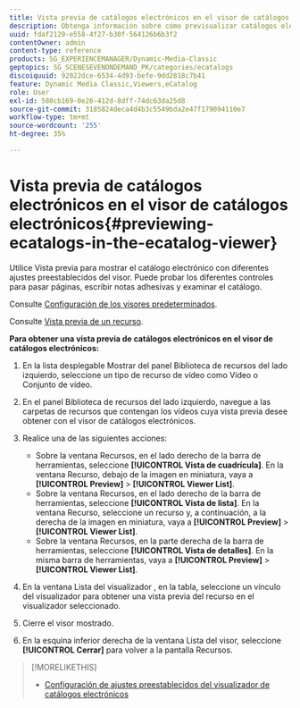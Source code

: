 ```yaml
---
title: Vista previa de catálogos electrónicos en el visor de catálogos electrónicos
description: Obtenga información sobre cómo previsualizar catálogos electrónicos en el visor de catálogos electrónicos de Adobe Dynamic Media Classic.
uuid: fdaf2129-e558-4f27-b30f-564126b6b3f2
contentOwner: admin
content-type: reference
products: SG_EXPERIENCEMANAGER/Dynamic-Media-Classic
geptopics: SG_SCENESEVENONDEMAND_PK/categories/ecatalogs
discoiquuid: 92022dce-6534-4d93-befe-9dd2818c7b41
feature: Dynamic Media Classic,Viewers,eCatalog
role: User
exl-id: 580cb169-0e26-412d-8dff-74dc63da25d8
source-git-commit: 3185824deca4d4b3c5549bda2e47f179094110e7
workflow-type: tm+mt
source-wordcount: '255'
ht-degree: 35%

---
```


# Vista previa de catálogos electrónicos en el visor de catálogos electrónicos{#previewing-ecatalogs-in-the-ecatalog-viewer}

Utilice Vista previa para mostrar el catálogo electrónico con diferentes ajustes preestablecidos del visor. Puede probar los diferentes controles para pasar páginas, escribir notas adhesivas y examinar el catálogo.

Consulte [Configuración de los visores predeterminados](application-setup.md#configuring_default_viewers).

Consulte [Vista previa de un recurso](previewing-asset.md#previewing_an_asset).

**Para obtener una vista previa de catálogos electrónicos en el visor de catálogos electrónicos:**

1. En la lista desplegable Mostrar del panel Biblioteca de recursos del lado izquierdo, seleccione un tipo de recurso de vídeo como Vídeo o Conjunto de vídeo.
1. En el panel Biblioteca de recursos del lado izquierdo, navegue a las carpetas de recursos que contengan los vídeos cuya vista previa desee obtener con el visor de catálogos electrónicos.
1. Realice una de las siguientes acciones:

   * Sobre la ventana Recursos, en el lado derecho de la barra de herramientas, seleccione **[!UICONTROL Vista de cuadrícula]**. En la ventana Recurso, debajo de la imagen en miniatura, vaya a **[!UICONTROL Preview]** > **[!UICONTROL Viewer List]**.
   * Sobre la ventana Recursos, en el lado derecho de la barra de herramientas, seleccione **[!UICONTROL Vista de lista]**. En la ventana Recurso, seleccione un recurso y, a continuación, a la derecha de la imagen en miniatura, vaya a **[!UICONTROL Preview]** > **[!UICONTROL Viewer List]**.
   * Sobre la ventana Recursos, en la parte derecha de la barra de herramientas, seleccione **[!UICONTROL Vista de detalles]**. En la misma barra de herramientas, vaya a **[!UICONTROL Preview]** > **[!UICONTROL Viewer List]**.

1. En la ventana Lista del visualizador , en la tabla, seleccione un vínculo del visualizador para obtener una vista previa del recurso en el visualizador seleccionado.
1. Cierre el visor mostrado.
1. En la esquina inferior derecha de la ventana Lista del visor, seleccione **[!UICONTROL Cerrar]** para volver a la pantalla Recursos.

>[!MORELIKETHIS]
>
>* [Configuración de ajustes preestablecidos del visualizador de catálogos electrónicos](setting-ecatalog-viewer-presets.md#setting_up_ecatalog_viewer_presets)


